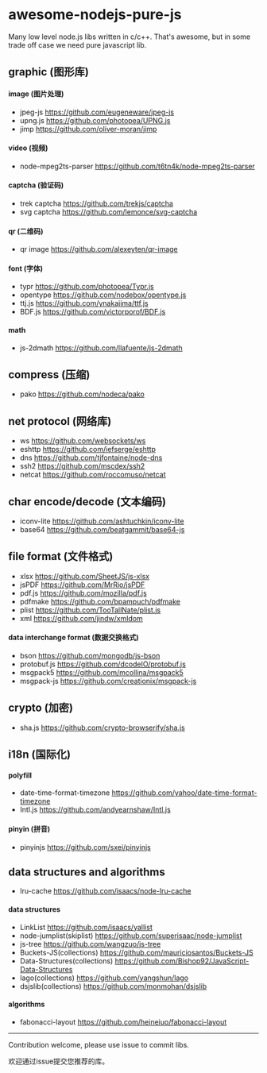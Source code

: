 # awesome-nodejs-pure-js

Many low level node.js libs written in c/c++. That's awesome, but in some trade off case we need pure javascript lib.


## graphic (图形库)
#### image (图片处理)
* jpeg-js https://github.com/eugeneware/jpeg-js
* upng.js https://github.com/photopea/UPNG.js
* jimp https://github.com/oliver-moran/jimp

#### video (视频)
* node-mpeg2ts-parser https://github.com/t6tn4k/node-mpeg2ts-parser

#### captcha (验证码)
* trek captcha https://github.com/trekjs/captcha
* svg captcha https://github.com/lemonce/svg-captcha

#### qr (二维码)
* qr image https://github.com/alexeyten/qr-image

#### font (字体)
* typr https://github.com/photopea/Typr.js
* opentype https://github.com/nodebox/opentype.js
* ttj.js https://github.com/ynakajima/ttf.js
* BDF.js https://github.com/victorporof/BDF.js

#### math
* js-2dmath https://github.com/llafuente/js-2dmath

## compress (压缩)
* pako https://github.com/nodeca/pako
  

## net protocol (网络库)
* ws https://github.com/websockets/ws
* eshttp https://github.com/iefserge/eshttp
* dns https://github.com/tjfontaine/node-dns
* ssh2 https://github.com/mscdex/ssh2
* netcat https://github.com/roccomuso/netcat
  
## char encode/decode (文本编码)
* iconv-lite https://github.com/ashtuchkin/iconv-lite
* base64 https://github.com/beatgammit/base64-js
  
## file format (文件格式)
* xlsx https://github.com/SheetJS/js-xlsx
* jsPDF https://github.com/MrRio/jsPDF
* pdf.js https://github.com/mozilla/pdf.js
* pdfmake https://github.com/bpampuch/pdfmake
* plist https://github.com/TooTallNate/plist.js
* xml https://github.com/jindw/xmldom

#### data interchange format (数据交换格式)
* bson https://github.com/mongodb/js-bson
* protobuf.js https://github.com/dcodeIO/protobuf.js
* msgpack5 https://github.com/mcollina/msgpack5
* msgpack-js https://github.com/creationix/msgpack-js

## crypto (加密)
* sha.js https://github.com/crypto-browserify/sha.js

## i18n (国际化)

#### polyfill
* date-time-format-timezone https://github.com/yahoo/date-time-format-timezone
* Intl.js https://github.com/andyearnshaw/Intl.js

#### pinyin (拼音)
* pinyinjs https://github.com/sxei/pinyinjs

## data structures and algorithms  
* lru-cache https://github.com/isaacs/node-lru-cache

#### data structures
* LinkList https://github.com/isaacs/yallist
* node-jumplist(skiplist) https://github.com/superisaac/node-jumplist
* js-tree https://github.com/wangzuo/js-tree
* Buckets-JS(collections) https://github.com/mauriciosantos/Buckets-JS
* Data-Structures(collections) https://github.com/Bishop92/JavaScript-Data-Structures
* lago(collections) https://github.com/yangshun/lago
* dsjslib(collections) https://github.com/monmohan/dsjslib

#### algorithms
* fabonacci-layout https://github.com/heineiuo/fabonacci-layout

---

Contribution welcome, please use issue to commit libs.

欢迎通过issue提交您推荐的库。

